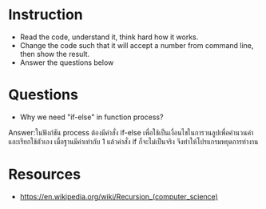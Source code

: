 ﻿# Instruction
* Read the code, understand it, think hard how it works.
* Change the code such that it will accept a number from command line, then show the result.
* Answer the questions below

# Questions
* Why we need "if-else" in function process?

Answer:ในฟังก์ชัน process ต้องมีคำสั่ง if-else เพื่อใช้เป็นเงื่อนไขในการวนลูปเพื่อคำนวนค่า และเรียกใช้ตัวเอง เมื่อฐานมีค่าเท่ากับ 1 แล้วคำสั่ง if ก็จะไม่เป็นจริง จึงทำให้โปรแกรมหยุดการทำงาน


# Resources
* https://en.wikipedia.org/wiki/Recursion_(computer_science)